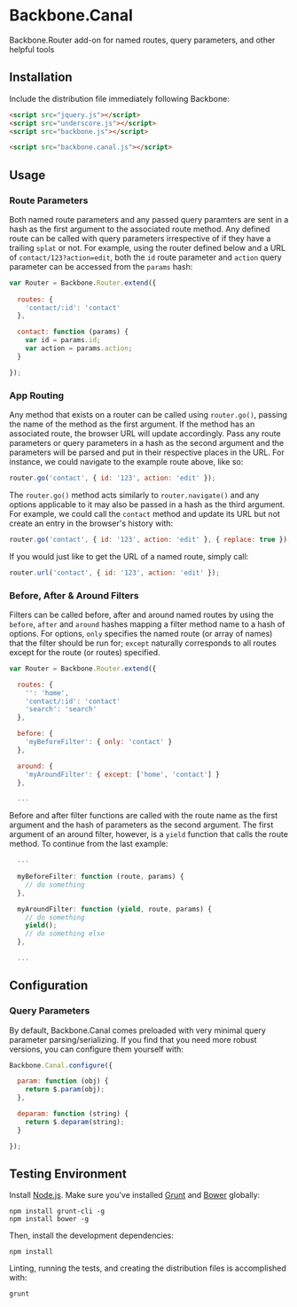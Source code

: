 # Backbone.Canal

Backbone.Router add-on for named routes, query parameters, and other helpful tools

## Installation

Include the distribution file immediately following Backbone:

``` html
<script src="jquery.js"></script>
<script src="underscore.js"></script>
<script src="backbone.js"></script>

<script src="backbone.canal.js"></script>
```

## Usage

### Route Parameters

Both named route parameters and any passed query paramters are sent in a hash
as the first argument to the associated route method. Any defined route can be
called with query parameters irrespective of if they have a trailing `splat`
or not. For example, using the router defined below and a URL of 
`contact/123?action=edit`, both the `id` route parameter and `action` query 
parameter can be accessed from the `params` hash:

``` javascript
var Router = Backbone.Router.extend({
  
  routes: {
    'contact/:id': 'contact'
  },

  contact: function (params) {
    var id = params.id;
    var action = params.action;
  }

});
```

### App Routing

Any method that exists on a router can be called using `router.go()`, passing
the name of the method as the first argument. If the method has an associated 
route, the browser URL will update accordingly. Pass any route parameters
or query parameters in a hash as the second argument and the parameters will be
parsed and put in their respective places in the URL. For instance, we could
navigate to the example route above, like so:

``` javascript
router.go('contact', { id: '123', action: 'edit' });
```

The `router.go()` method acts similarly to `router.navigate()` and any options
applicable to it may also be passed in a hash as the third argument. For
example, we could call the `contact` method and update its URL but not create
an entry in the browser's history with:

``` javascript
router.go('contact', { id: '123', action: 'edit' }, { replace: true });
```

If you would just like to get the URL of a named route, simply call:

``` javascript
router.url('contact', { id: '123', action: 'edit' });
```

### Before, After & Around Filters

Filters can be called before, after and around named routes by using the
`before`, `after` and `around` hashes mapping a 
filter method name to a hash of options. For options, `only` specifies the
named route (or array of names) that the filter should be run for; `except`
naturally corresponds to all routes except for the route (or routes) specified.

``` javascript
var Router = Backbone.Router.extend({

  routes: {
    '': 'home',
    'contact/:id': 'contact'
    'search': 'search'
  },

  before: {
    'myBeforeFilter': { only: 'contact' }
  },

  around: {
    'myAroundFilter': { except: ['home', 'contact'] }
  },

  ...
```

Before and after filter functions are called with the route name as the first 
argument and the hash of parameters as the second argument. The first argument
of an around filter, however, is a `yield` function that calls the route 
method. To continue from the last example:

``` javascript
  ...
  
  myBeforeFilter: function (route, params) {
    // do something
  },

  myAroundFilter: function (yield, route, params) {
    // do something
    yield();
    // do something else
  },

  ...
```

## Configuration

### Query Parameters

By default, Backbone.Canal comes preloaded with very minimal query parameter
parsing/serializing. If you find that you need more robust versions, you can
configure them yourself with:

``` javascript
Backbone.Canal.configure({

  param: function (obj) {
    return $.param(obj);
  },

  deparam: function (string) {
    return $.deparam(string);
  }

});
```

## Testing Environment

Install [Node.js](http://nodejs.org/). Make sure you've installed 
[Grunt](http://gruntjs.com/) and [Bower](https://github.com/twitter/bower)
globally:

```
npm install grunt-cli -g
npm install bower -g
```
Then, install the development dependencies:

```
npm install
```
Linting, running the tests, and creating the distribution files is accomplished
with:
```
grunt
```
